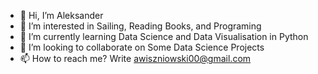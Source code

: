 - 👋 Hi, I’m Aleksander
- 👀 I’m interested in Sailing, Reading Books, and Programing
- 🌱 I’m currently learning Data Science and Data Visualisation in Python
- 💞️ I’m looking to collaborate on Some Data Science Projects
- 📫 How to reach me? Write awiszniowski00@gmail.com


<!---
Mrsenior12/Mrsenior12 is a ✨ special ✨ repository because its `README.md` (this file) appears on your GitHub profile.
You can click the Preview link to take a look at your changes.
--->
